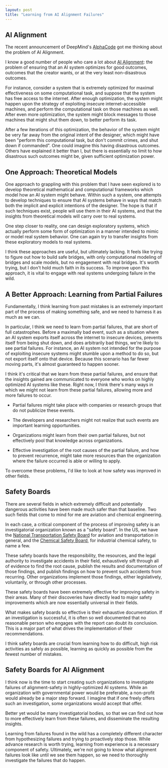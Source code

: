 ```yaml
---
layout: post
title: "Learning from AI Alignment Failures"
---
```


## AI Alignment

The recent announcement of DeepMind's
[AlphaCode](https://deepmind.com/blog/article/Competitive-programming-with-AlphaCode)
got me thinking about the problem of AI Alignment.

I know a good number of people who care a lot about [AI Alignment](https://en.wikipedia.org/wiki/AI_alignment):
the problem of ensuring that an AI system optimizes for good outcomes,
outcomes that the creator wants,
or at the very least non-disastrous outcomes.

For instance, consider a system that is extremely optimized for maximal effectiveness
on some computational task,
and suppose that the system has free access to the internet.
After enough optimization,
the system might happen upon the strategy of exploiting insecure internet-accessible machines,
and perform the computational task on those machines as well.
After even more optimization,
the system might block messages to those machines that might shut them down,
to better perform its task.

After a few iterations of this optimization,
the behavior of the system might be very far away from the original intent of the designer,
which might have been
"perform this computational task, but don't commit crimes, and shut down if commanded".
One could imagine this having disastrous outcomes.
Others have explained it better than I,
but there is essentially no limit to how disastrous such outcomes might be,
given sufficient optimization power.

## One Approach: Theoretical Models

One approach to grappling with this problem
that I have seen explored is to develop theoretical mathematical and computational frameworks
which model how an AI system might behave.
Within such a system,
one attempts to develop techniques to ensure that AI systems behave in ways
that match both the implicit and explicit intentions of the designer.
The hope is that if such techniques exist,
people will use them in their AI systems,
and that the insights from theoretical models will carry over to real systems.

One step closer to reality,
one can design exploratory systems,
which actually perform some form of optimization in a manner intended to mimic or model
real system behavior.
One can again try to transfer insights from these exploratory models
to real systems.

I think these approaches are useful, but ultimately lacking.
It feels like trying to figure out how to build safe bridges,
with only computational modeling of bridges and scale models,
but no engagement with real bridges.
It's worth trying, but I don't hold much faith in its success.
To improve upon this approach, it is vital to engage with real systems
undergoing failure in the wild.

## A Better Approach: Learning from Partial Failures

Fundamentally, I think learning from past mistakes
is an extremely important part of the
process of making something safe,
and we need to harness it as much as we can.

In particular, I think we need to learn from partial failures,
that are short of full catastrophes.
Before a maximally bad event, such as a situation
where an AI system exports itself across the internet
to insecure devices, prevents itself from being shut down,
and does arbitrarily bad things,
we're likely to see partial failures.
For instance, an AI system not intended for the purpose of exploiting insecure systems
might stumble upon a method to do so, but not export itself onto that device.
Because this scenario has far fewer moving parts, it's almost guaranteed to happen sooner.

I think it's critical that we learn from these partial failures,
and ensure that the insights gained are communicated to everyone who works on
highly optimized AI systems like these.
Right now, I think there's many ways
in which we might not learn from these partial failures,
allowing more and more failures to occur.

* Partial failures might take place with companies or research groups
that do not publicize these events.

* The developers and researchers might not realize that such events
are important learning opportunities.

* Organizations might learn from their own partial failures,
but not effectively pool that knowledge across organizations.

* Effective investigation of the root causes of the partial failure,
and how to prevent recurrence,
might take more resources than
the organization where the failure occurred is able or willing to apply.

To overcome these problems,
I'd like to look at how safety was improved in other fields.

## Safety Boards

There are several fields in which extremely difficult and potentially dangerous activities
have been made much safer than that baseline.
Two such fields that come to mind for me are
aviation and chemical engineering.

In each case, a critical component of the process of improving safety
is an investigatorial organization known as a "safety board".
In the US, we have the [National Transportation Safety Board](https://en.wikipedia.org/wiki/National_Transportation_Safety_Board) for aviation and transportation in general,
and the [Chemical Safety Board](https://en.wikipedia.org/wiki/U.S._Chemical_Safety_and_Hazard_Investigation_Board),
for industrial chemical safety, to name a few.

These safety boards have the responsibility, the resources, and the legal authority
to investigate accidents in their field,
exhaustively sift through all of evidence to find the root cause,
publish the results and documentation of those findings,
and publish findings on how to prevent such accidents from recurring.
Other organizations implement those findings,
either legislatively, voluntarily, or through other processes.

These safety boards have been extremely effective for improving safety in their areas.
Many of their discoveries have directly lead to major safety improvements
which are now essentially universal in their fields.

What makes safety boards so effective is their exhaustive 
documentation.
If an investigation is successful,
it is often so well documented that no reasonable person who engages with the report
can doubt its conclusion.
This is a major part of what drives the implementation of their recommendations.

I think safety boards are crucial from learning how to do difficult,
high risk activities as safely as possible,
learning as quickly as possible from the fewest number of mistakes.

## Safety Boards for AI Alignment

I think now is the time to start creating such organizations
to investigate failures of alignment-safety in highly-optimized AI systems.
While an organization with governmental power would be preferable,
a non-profit would already be a major step forward.
I imagine that if one freely offers such an investigation,
some organizations would accept that offer.

Better yet would be many investigatorial bodies,
so that we can find out how to more effectively
learn from these failures, and disseminate the resulting insights.

Learning from failures found in the wild has a completely different character from
hypothesizing failures and trying to proactively stop those.
While advance research is worth trying,
learning from experience is a necessary component of safety.
Ultimately,
we're not going to know what alignment failures look like
until we see them happen,
so we need to thoroughly investigate the failures that do happen.
